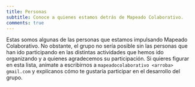 ```yaml
---
title: Personas
subtitle: Conoce a quienes estamos detrás de Mapeado Colaborativo.
comments: true
---
```

Estas somos algunas de las personas que estamos impulsando Mapeado Colaborativo. No obstante, el grupo no sería posible sin las personas que han ido participando en las distintas actividades que hemos ido organizando y a quienes agradecemos su participación. Si quieres figurar en esta lista, anímate a escribirnos a `mapeadocolaborativo <arroba> gmail.com` y explícanos cómo te gustaría participar en el desarrollo del grupo.
